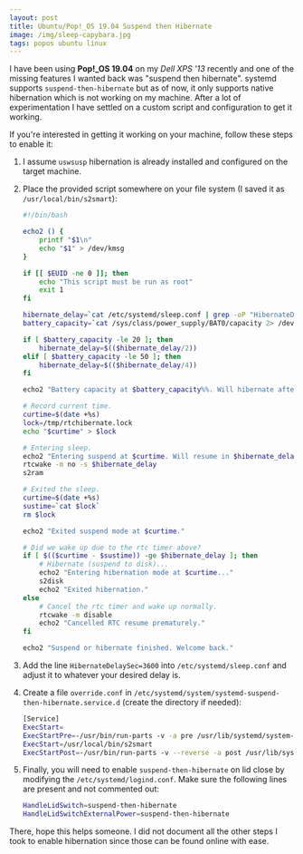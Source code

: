 ```yaml
---
layout: post
title: Ubuntu/Pop!_OS 19.04 Suspend then Hibernate
image: /img/sleep-capybara.jpg
tags: popos ubuntu linux
---
```


I have been using **Pop!_OS 19.04** on my *Dell XPS '13* recently and one of the missing features I wanted back was "suspend then hibernate". systemd supports `suspend-then-hibernate` but as of now, it only supports native hibernation which is not working on my machine. After a lot of experimentation I have settled on a custom script and configuration to get it working.


If you're interested in getting it working on your machine, follow these steps to enable it:
1. I assume `uswsusp` hibernation is already installed and configured on the target machine.

2. Place the provided script somewhere on your file system (I saved it as `/usr/local/bin/s2smart`):

   ```bash
   #!/bin/bash
   
   echo2 () {
       printf "$1\n"
       echo "$1" > /dev/kmsg
   }
   
   if [[ $EUID -ne 0 ]]; then
       echo "This script must be run as root" 
       exit 1
   fi
   
   hibernate_delay=`cat /etc/systemd/sleep.conf | grep -oP "HibernateDelaySec=\K(\d+)" 2> /dev/null || echo 3600`
   battery_capacity=`cat /sys/class/power_supply/BAT0/capacity 2> /dev/null || echo 0`
   
   if [ $battery_capacity -le 20 ]; then
       hibernate_delay=$(($hibernate_delay/2))
   elif [ $battery_capacity -le 50 ]; then
       hibernate_delay=$(($hibernate_delay/4))
   fi
   
   echo2 "Battery capacity at $battery_capacity%%. Will hibernate after $hibernate_delay seconds."
   
   # Record current time.
   curtime=$(date +%s)
   lock=/tmp/rtchibernate.lock
   echo "$curtime" > $lock
   
   # Entering sleep.
   echo2 "Entering suspend at $curtime. Will resume in $hibernate_delay seconds."
   rtcwake -m no -s $hibernate_delay
   s2ram
   
   # Exited the sleep.
   curtime=$(date +%s)
   sustime=`cat $lock`
   rm $lock
   
   echo2 "Exited suspend mode at $curtime."
   
   # Did we wake up due to the rtc timer above?
   if [ $(($curtime - $sustime)) -ge $hibernate_delay ]; then
       # Hibernate (suspend to disk)...
       echo2 "Entering hibernation mode at $curtime..."
       s2disk
       echo2 "Exited hibernation."
   else
       # Cancel the rtc timer and wake up normally.
       rtcwake -m disable
       echo2 "Cancelled RTC resume prematurely."
   fi
   
   echo2 "Suspend or hibernate finished. Welcome back."
   ```

3. Add the line `HibernateDelaySec=3600` into `/etc/systemd/sleep.conf` and adjust it to whatever your desired delay is.

4. Create a file `override.conf` in `/etc/systemd/system/systemd-suspend-then-hibernate.service.d` (create the directory if needed):

   ```bash
   [Service]
   ExecStart=
   ExecStartPre=-/usr/bin/run-parts -v -a pre /usr/lib/systemd/system-sleep
   ExecStart=/usr/local/bin/s2smart
   ExecStartPost=-/usr/bin/run-parts -v --reverse -a post /usr/lib/systemd/system-sleep
   ```
5. Finally, you will need to enable `suspend-then-hibernate` on lid close by modifying the `/etc/systemd/logind.conf`. Make sure the following lines are present and not commented out:

   ```bash
   HandleLidSwitch=suspend-then-hibernate
   HandleLidSwitchExternalPower=suspend-then-hibernate
   ```

   

There, hope this helps someone. I did not document all the other steps I took to enable hibernation since those can be found online with ease.